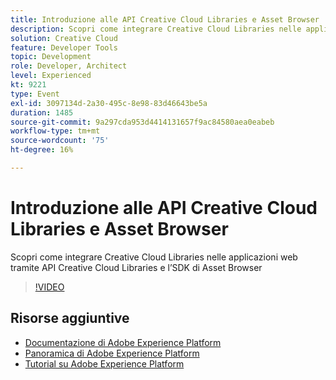 ```yaml
---
title: Introduzione alle API Creative Cloud Libraries e Asset Browser
description: Scopri come integrare Creative Cloud Libraries nelle applicazioni web tramite API Creative Cloud Libraries e l’SDK di Asset Browser
solution: Creative Cloud
feature: Developer Tools
topic: Development
role: Developer, Architect
level: Experienced
kt: 9221
type: Event
exl-id: 3097134d-2a30-495c-8e98-83d46643be5a
duration: 1485
source-git-commit: 9a297cda953d4414131657f9ac84580aea0eabeb
workflow-type: tm+mt
source-wordcount: '75'
ht-degree: 16%

---
```


# Introduzione alle API Creative Cloud Libraries e Asset Browser

Scopri come integrare Creative Cloud Libraries nelle applicazioni web tramite API Creative Cloud Libraries e l’SDK di Asset Browser

>[!VIDEO](https://video.tv.adobe.com/v/337592/?quality=12&learn=on&hidetitle=true)

## Risorse aggiuntive

- [Documentazione di Adobe Experience Platform](https://experienceleague.adobe.com/docs/experience-platform.html)
- [Panoramica di Adobe Experience Platform](https://experienceleague.adobe.com/docs/experience-platform/landing/home.html?lang=it)
- [Tutorial su Adobe Experience Platform](https://experienceleague.adobe.com/docs/platform-learn/tutorials/overview.html?lang=it)
